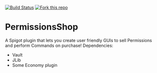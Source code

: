 [![Build Status](https://travis-ci.org/j0ach1mmall3/PermissionsShop.svg?branch=master)](https://travis-ci.org/j0ach1mmall3/PermissionsShop)
[![Fork this repo](http://githubbadges.com/fork.svg?user=j0ach1mmall3&repo=PermissionsShop&style=flat)](https://github.com/j0ach1mmall3/PermissionsShop/fork)
# PermissionsShop
A Spigot plugin that lets you create user friendly GUIs to sell Permissions and perform Commands on purchase!
Dependencies: 
* Vault
* JLib 
* Some Economy plugin
